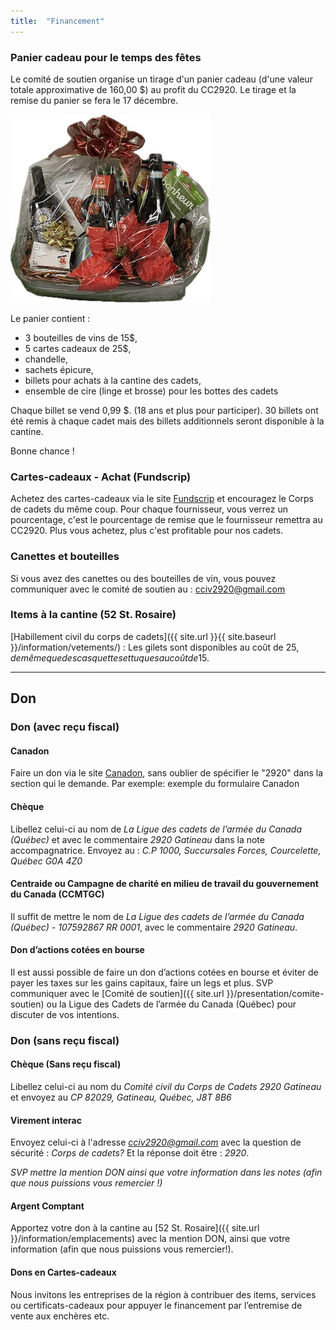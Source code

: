 ```yaml
---
title:  "Financement"
---
```


### Panier cadeau pour le temps des fêtes

Le comité de soutien organise un tirage d'un panier cadeau (d'une valeur totale approximative de 160,00 $) au profit du CC2920. Le tirage et la remise du panier se fera le 17 décembre. 

![Panier cadeau pour le tirage](panier-cadeau-2023.jpg)

Le panier contient :
- 3 bouteilles de vins de 15$, 
- 5 cartes cadeaux de 25$, 
- chandelle,
- sachets épicure, 
- billets pour achats à la cantine des cadets,
- ensemble de cire (linge et brosse) pour les bottes des cadets


Chaque billet se vend 0,99 $. (18 ans et plus pour participer). 30 billets ont été remis à chaque cadet mais des billets additionnels seront disponible à la cantine. 

Bonne chance !


### Cartes-cadeaux - Achat (Fundscrip)

Achetez des cartes-cadeaux via le site [Fundscrip](https://www.fundscrip.com/soutenir-un-groupe/3CKM2J) et encouragez le Corps de cadets du même coup. Pour chaque fournisseur, vous verrez un pourcentage, c'est le pourcentage de remise que le fournisseur remettra au CC2920. Plus vous achetez, plus c'est profitable pour nos cadets.

### Canettes et bouteilles

Si vous avez des canettes ou des bouteilles de vin, vous pouvez communiquer avec le comité de soutien au : [cciv2920@gmail.com](mailto:cciv2920@gmail.com)

### Items à la cantine (52 St. Rosaire)

[Habillement civil du corps de cadets]({{ site.url }}{{ site.baseurl }}/information/vetements/) : Les gilets sont disponibles au coût de 25$, de même que des casquettes et tuques au coût de 15$.

---

## Don

### Don (avec reçu fiscal)

#### Canadon
Faire un don via le site [Canadon](https://www.canadahelps.org/fr/dn/58671), sans oublier de spécifier le "2920" dans la section qui le demande. Par exemple:
 exemple du formulaire Canadon

#### Chèque
Libellez celui-ci au nom de *La Ligue des cadets de l’armée du Canada (Québec)* et avec le commentaire *2920 Gatineau* dans la note accompagnatrice. Envoyez au : *C.P 1000, Succursales Forces, Courcelette, Québec G0A 4Z0*

#### Centraide ou Campagne de charité en milieu de travail du gouvernement du Canada (CCMTGC)
Il suffit de mettre le nom de *La Ligue des cadets de l’armée du Canada (Québec) - 107592867 RR 0001*, avec le commentaire *2920 Gatineau*.

#### Don d’actions cotées en bourse
Il est aussi possible de faire un don d’actions cotées en bourse et éviter de payer les taxes sur les gains capitaux, faire un legs et plus. SVP communiquer avec le [Comité de soutien]({{ site.url }}/presentation/comite-soutien) ou la Ligue des Cadets de l’armée du Canada (Québec) pour discuter de vos intentions.


### Don (sans reçu fiscal)

#### Chèque (Sans reçu fiscal)
Libellez celui-ci au nom du *Comité civil du Corps de Cadets 2920 Gatineau* et envoyez au *CP 82029, Gatineau, Québec, J8T 8B6*

#### Virement interac
Envoyez celui-ci à l'adresse *cciv2920@gmail.com* avec la question de sécurité : *Corps de cadets?* Et la réponse doit être : *2920*. 

*SVP mettre la mention DON ainsi que votre information dans les notes (afin que nous puissions vous remercier !)*

#### Argent Comptant
Apportez votre don à la cantine au [52 St. Rosaire]({{ site.url }}/information/emplacements) avec la mention DON, ainsi que votre information (afin que nous puissions vous remercier!).

#### Dons en Cartes-cadeaux

Nous invitons les entreprises de la région à contribuer des items, services ou certificats-cadeaux pour appuyer le financement par l’entremise de vente aux enchères etc.



